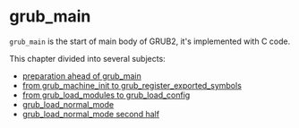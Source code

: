 # grub\_main

`grub_main` is the start of main body of GRUB2, it's implemented with C code.

This chapter divided into several subjects:

* [preparation ahead of grub\_main](GRUB2/1.4.1%20before_grub_main.md)
* [from grub\_machine\_init to grub\_register\_exported\_symbols](GRUB2/1.4.2%20from%20grub_machine_init%20to%20grub_register_exported_symbols.md)
* [from grub\_load\_modules to grub\_load\_config](GRUB2/1.4.3%20from%20grub_load_modules%20to%20grub_load_config.md)
* [grub_load_normal_mode](GRUB2/1.4.4%20grub_load_normal_mode.md)
* [grub_load_normal_mode second half](/GRUB2/1.4.5%20grub_load_normal_mode%20second%20half.md)


